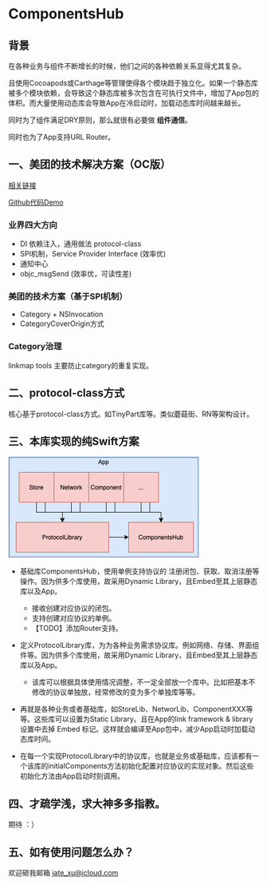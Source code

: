 # ComponentsHub

## 背景
在各种业务与组件不断增长的时候，他们之间的各种依赖关系显得尤其复杂。

且使用Cocoapods或Carthage等管理使得各个模块趋于独立化。如果一个静态库被多个模块依赖，会导致这个静态库被多次包含在可执行文件中，增加了App包的体积。而大量使用动态库会导致App在冷启动时，加载动态库时间越来越长。

同时为了组件满足DRY原则，那么就很有必要做 **组件通信**。

同时也为了App支持URL Router。

## 一、美团的技术解决方案（OC版）
[相关链接](https://juejin.im/post/5be4f3eaf265da614b117e81)

[Github代码Demo](https://github.com/dsxNiubility/WMScheduler)

### 业界四大方向
* DI 依赖注入，通用做法 protocol-class
* SPI机制，Service Provider Interface		(效率优)
* 通知中心
* objc_msgSend	(效率优，可读性差)

### 美团的技术方案（基于SPI机制）
* Category + NSInvocation
* CategoryCoverOrigin方式

### Category治理
linkmap tools 主要防止category的重复实现。

## 二、protocol-class方式
核心基于protocol-class方式。如TinyPart库等。类似蘑菇街、RN等架构设计。

## 三、本库实现的纯Swift方案

![](组件通信图.png)

* 基础库ComponentsHub，使用单例支持协议的 注册闭包、获取、取消注册等操作。因为供多个库使用，故采用Dynamic Library，且Embed至其上层静态库以及App。
	* 接收创建对应协议的闭包。
	* 支持创建对应协议的单例。
	* 【TODO】添加Router支持。

* 定义ProtocolLibrary库，为为各种业务需求协议库。例如网络、存储、界面组件等。因为供多个库使用，故采用Dynamic Library，且Embed至其上层静态库以及App。
	* 该库可以根据具体使用情况调整，不一定全部放一个库中。比如把基本不修改的协议单独放，经常修改的变为多个单独库等等。

* 再就是各种业务或者基础库，如StoreLib、NetworLib、ComponentXXX等等。这些库可以设置为Static Library。且在App的link framework & library设置中去掉 Embed 标记。这样就会编译至App包中，减少App启动时加载动态库时间。

* 在每一个实现ProtocolLibrary中的协议库，也就是业务或基础库，应该都有一个该库的initialComponents方法初始化配置对应协议的实现对象。然后这些初始化方法由App启动时刻调用。

## 四、才疏学浅，求大神多多指教。
期待 ：）

## 五、如有使用问题怎么办？
欢迎砸我邮箱 [jate_xu@icloud.com](mailto:jate_xu@icloud.com)
